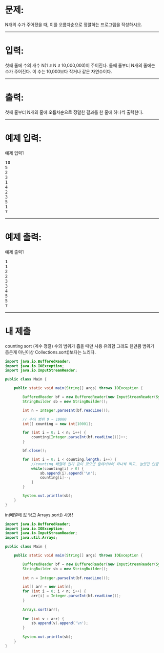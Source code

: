 # 문제: 
N개의 수가 주어졌을 때, 이를 오름차순으로 정렬하는 프로그램을 작성하시오.

---
# 입력: 
첫째 줄에 수의 개수 N(1 ≤ N ≤ 10,000,000)이 주어진다. 둘째 줄부터 N개의 줄에는 수가 주어진다. 이 수는 10,000보다 작거나 같은 자연수이다.

---
# 출력: 
첫째 줄부터 N개의 줄에 오름차순으로 정렬한 결과를 한 줄에 하나씩 출력한다.

---
# 예제 입력:

예제 입력1
<pre>
10
5
2
3
1
4
2
3
5
1
7
</pre>

---
# 예제 출력:

예제 출력1
<pre>
1
1
2
2
3
3
4
5
5
7
</pre>

---
# 내 제출

counting sort (계수 정렬)
수의 범위가 좁을 때만 사용 유의함
그래도 웬만큼 범위가 좁은게 아닌이상 Collections.sort()보다는 느리다.

~~~java
import java.io.BufferedReader;
import java.io.IOException;
import java.io.InputStreamReader;

public class Main {

	public static void main(String[] args) throws IOException {

		BufferedReader bf = new BufferedReader(new InputStreamReader(System.in));
		StringBuilder sb = new StringBuilder();

		int n = Integer.parseInt(bf.readLine());

		// 수의 범위 0 ~ 10000
		int[] counting = new int[10001];

		for (int i = 0; i < n; i++) {
			counting[Integer.parseInt(bf.readLine())]++;
		}

		bf.close();

		for (int i = 0; i < counting.length; i++) {
			//counting 배열에 뭔가 값이 있으면 앞에서부터 하나씩 찍고, 늘렸던 만큼 줄여줌..
			while(counting[i] > 0) {
				sb.append(i).append('\n');
				counting[i]--;
			}
		}

		System.out.println(sb);
	}
}
~~~

int배열에 값 담고
Arrays.sort() 사용!

~~~java
import java.io.BufferedReader;
import java.io.IOException;
import java.io.InputStreamReader;
import java.util.Arrays;

public class Main {

	public static void main(String[] args) throws IOException {

		BufferedReader bf = new BufferedReader(new InputStreamReader(System.in));
		StringBuilder sb = new StringBuilder();
		
		int n = Integer.parseInt(bf.readLine());

		int[] arr = new int[n];
		for (int i = 0; i < n; i++) {
			arr[i] = Integer.parseInt(bf.readLine());
		}
		
		Arrays.sort(arr);
		
		for (int v : arr) {
			sb.append(v).append('\n');
		}
		
		System.out.println(sb);
	}
}
~~~